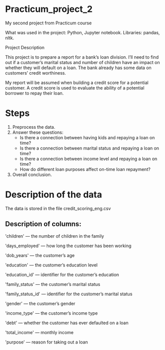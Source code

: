 # Practicum_project_2
My second project from Practicum course

What was used in the project: Python, Jupyter notebook. Libraries: pandas, nltk.

Project Description

This project is to prepare a report for a bank’s loan division. I’ll need to find out if a customer’s marital status and number of children have an impact on whether they will default on a loan. The bank already has some data on customers’ credit worthiness.

My report will be assumed when building a credit score for a potential customer. A credit score is used to evaluate the ability of a potential borrower to repay their loan.

# Steps
1) Preprocess the data.
2) Answer these questions:
   - Is there a connection between having kids and repaying a loan on time?
   - Is there a connection between marital status and repaying a loan on time?
   - Is there a connection between income level and repaying a loan on time?
   - How do different loan purposes affect on-time loan repayment?
3) Overall conclusion.

# Description of the data
The data is stored in the file credit_scoring_eng.csv

## Description of columns:
'children' — the number of children in the family

'days_employed' — how long the customer has been working

'dob_years' — the customer’s age

'education' — the customer’s education level

'education_id' — identifier for the customer’s education

'family_status' — the customer’s marital status

'family_status_id' — identifier for the customer’s marital status

'gender' — the customer’s gender

'income_type' — the customer’s income type

'debt' — whether the customer has ever defaulted on a loan

'total_income' — monthly income

'purpose' — reason for taking out a loan
